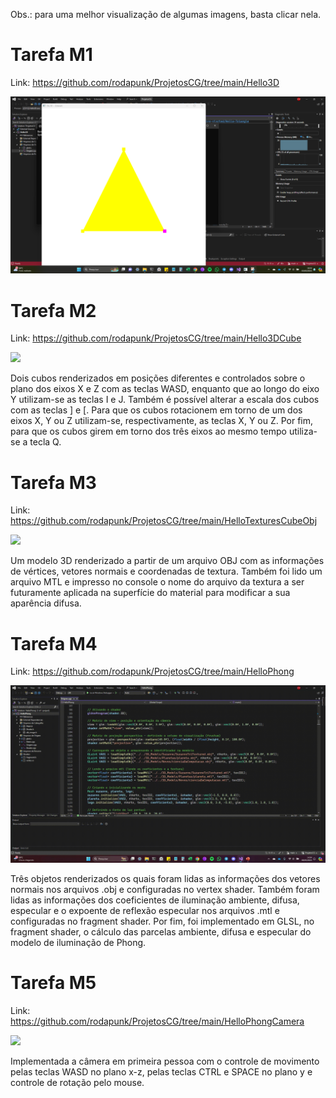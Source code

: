 Obs.: para uma melhor visualização de algumas imagens, basta clicar nela.

# Tarefa M1

Link: https://github.com/rodapunk/ProjetosCG/tree/main/Hello3D

<img src="https://github.com/rodapunk/ProjetosCG/blob/main/images/01-tarefa_m1.png">

# Tarefa M2

Link: https://github.com/rodapunk/ProjetosCG/tree/main/Hello3DCube

<img src="https://github.com/rodapunk/ProjetosCG/blob/main/images/02-tarefa_m2.gif">

Dois cubos renderizados em posições diferentes e controlados sobre o plano dos eixos X e Z com as teclas WASD, enquanto que ao longo do eixo Y utilizam-se as teclas I e J. Também é possível alterar a escala dos cubos com as teclas ] e [. Para que os cubos rotacionem em torno de um dos eixos X, Y ou Z utilizam-se, respectivamente, as teclas X, Y ou Z. Por fim, para que os cubos girem em torno dos três eixos ao mesmo tempo utiliza-se a tecla Q.

# Tarefa M3

Link: https://github.com/rodapunk/ProjetosCG/tree/main/HelloTexturesCubeObj

<img src="https://github.com/rodapunk/ProjetosCG/blob/main/images/03-tarefa_m3.gif">

Um modelo 3D renderizado a partir de um arquivo OBJ com as informações de vértices, vetores normais e coordenadas de textura. Também foi lido um arquivo MTL e impresso no console o nome do arquivo da textura a ser futuramente aplicada na superfície do material para modificar a sua aparência difusa.

# Tarefa M4

Link: https://github.com/rodapunk/ProjetosCG/tree/main/HelloPhong

<img src="https://github.com/rodapunk/ProjetosCG/blob/main/images/04-tarefa_m4.gif">

Três objetos renderizados os quais foram lidas as informações dos vetores normais nos arquivos .obj e configuradas no vertex shader. Também foram lidas as informações dos coeficientes de iluminação ambiente, difusa, especular e o expoente de reflexão especular nos arquivos .mtl e configuradas no fragment shader. Por fim, foi implementado em GLSL, no fragment shader, o cálculo das parcelas ambiente, difusa e especular do modelo de iluminação de Phong.

# Tarefa M5

Link: https://github.com/rodapunk/ProjetosCG/tree/main/HelloPhongCamera

<img src="https://github.com/rodapunk/ProjetosCG/blob/main/images/05-tarefa_m5.gif">

Implementada a câmera em primeira pessoa com o controle de movimento pelas teclas WASD no plano x-z, pelas teclas CTRL e SPACE no plano y e controle de rotação pelo mouse.
